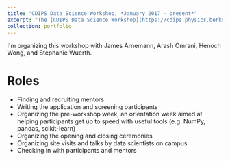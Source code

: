 ```yaml
---
title: "CDIPS Data Science Workshop, *January 2017 - present*"
excerpt: "The [CDIPS Data Science Workshop](https://cdips.physics.berkeley.edu/2017-cdips-data-science-workshop/) is a three-week student-run workshop that pairs small teams of grad students and postdocs with industry mentors to work on data science projects. <br />"
collection: portfolio
---
```


I'm organizing this workshop with James Arnemann, Arash Omrani, Henoch Wong, and Stephanie Wuerth.

Roles
=====
* Finding and recruiting mentors 
* Writing the application and screening participants
* Organizing the pre-workshop week, an orientation week aimed at helping participants get up to speed with useful tools (e.g. NumPy, pandas, scikit-learn)
* Organizing the opening and closing ceremonies
* Organizing site visits and talks by data scientists on campus
* Checking in with participants and mentors
